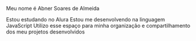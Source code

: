 Meu nome é Abner Soares de Almeida

Estou estudando no Alura
Estou me desenvolvendo na linguagem JavaScript
Utilizo esse espaço para minha organização e compartilhamento dos meu projetos desenvolvidos
